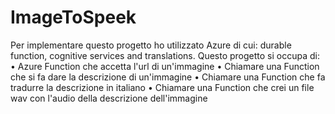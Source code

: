 # ImageToSpeek
Per implementare questo progetto ho utilizzato Azure di cui: durable function, cognitive services and translations.
Questo progetto si occupa di:
• Azure Function che accetta l'url di un'immagine
• Chiamare una Function che si fa dare la descrizione di
un'immagine
• Chiamare una Function che fa tradurre la descrizione in
italiano
• Chiamare una Function che crei un file wav con l'audio della
descrizione dell'immagine
